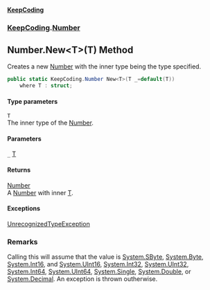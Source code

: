 #### [KeepCoding](index.md 'index')
### [KeepCoding](KeepCoding.md 'KeepCoding').[Number](Number.md 'KeepCoding.Number')
## Number.New&lt;T&gt;(T) Method
Creates a new [Number](Number.md 'KeepCoding.Number') with the inner type being the type specified.  
```csharp
public static KeepCoding.Number New<T>(T _=default(T))
    where T : struct;
```
#### Type parameters
<a name='KeepCoding.Number.New.T.(T).T'></a>
`T`  
The inner type of the [Number](Number.md 'KeepCoding.Number').
  
#### Parameters
<a name='KeepCoding.Number.New.T.(T)._'></a>
`_` [T](Number.New.yOwzApboITm5pkjb1Au0+g.md#KeepCoding.Number.New.T.(T).T 'KeepCoding.Number.New&lt;T&gt;(T).T')  
  
#### Returns
[Number](Number.md 'KeepCoding.Number')  
A [Number](Number.md 'KeepCoding.Number') with inner [T](Number.New.yOwzApboITm5pkjb1Au0+g.md#KeepCoding.Number.New.T.(T).T 'KeepCoding.Number.New&lt;T&gt;(T).T').
#### Exceptions
[UnrecognizedTypeException](UnrecognizedTypeException.md 'KeepCoding.Internal.UnrecognizedTypeException')  
### Remarks
Calling this will assume that the value is [System.SByte](https://docs.microsoft.com/en-us/dotnet/api/System.SByte 'System.SByte'), [System.Byte](https://docs.microsoft.com/en-us/dotnet/api/System.Byte 'System.Byte'), [System.Int16](https://docs.microsoft.com/en-us/dotnet/api/System.Int16 'System.Int16'), and [System.UInt16](https://docs.microsoft.com/en-us/dotnet/api/System.UInt16 'System.UInt16'), [System.Int32](https://docs.microsoft.com/en-us/dotnet/api/System.Int32 'System.Int32'), [System.UInt32](https://docs.microsoft.com/en-us/dotnet/api/System.UInt32 'System.UInt32'), [System.Int64](https://docs.microsoft.com/en-us/dotnet/api/System.Int64 'System.Int64'), [System.UInt64](https://docs.microsoft.com/en-us/dotnet/api/System.UInt64 'System.UInt64'), [System.Single](https://docs.microsoft.com/en-us/dotnet/api/System.Single 'System.Single'), [System.Double](https://docs.microsoft.com/en-us/dotnet/api/System.Double 'System.Double'), or [System.Decimal](https://docs.microsoft.com/en-us/dotnet/api/System.Decimal 'System.Decimal'). An exception is thrown outherwise.  
